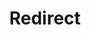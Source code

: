 ﻿---
layout: src/layouts/Redirect.astro
title: Redirect
redirect: https://octopus.com/docs/octopus-rest-api/cli/octopus-deployment-target-listening-tentacle
pubDate:  2023-01-01
navSearch: false
navSitemap: false
navMenu: false
---
